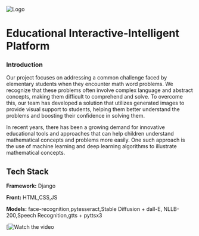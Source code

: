 
![Logo](https://i.imgur.com/ixdsn4y.png )




# Educational Interactive-Intelligent Platform

### Introduction
Our project focuses on addressing a common challenge faced by elementary students when they encounter math word problems. We recognize that these problems often involve complex language and abstract concepts, making them difficult to comprehend and solve. To overcome this, our team has developed a solution that utilizes generated images to provide visual support to students, helping them better understand the problems and boosting their confidence in solving them.

In recent years, there has been a growing demand for innovative educational tools and approaches that can help children understand mathematical concepts and problems more easily. One such approach is the use of machine learning and deep learning algorithms to illustrate mathematical concepts.



## Tech Stack

**Framework:** Django

**Front:** HTML,CSS,JS

**Models:** face-recognition,pytesseract,Stable Diffusion + dall-E, NLLB-200,Speech Recognition,gtts + pyttsx3


[![Watch the video]([https://www.youtube.com/watch?v=YOUR_VIDEO_ID](https://www.veed.io/view/efa43e65-6b13-4571-bb35-5c75949efa86?panel=share))

